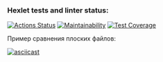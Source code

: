 ### Hexlet tests and linter status:

[![Actions Status](https://github.com/kat-in/frontend-project-46/actions/workflows/hexlet-check.yml/badge.svg)](https://github.com/kat-in/frontend-project-46/actions)
[![Maintainability](https://api.codeclimate.com/v1/badges/1fb0b94ba6d604094c41/maintainability)](https://codeclimate.com/github/kat-in/frontend-project-46/maintainability)
[![Test Coverage](https://api.codeclimate.com/v1/badges/1fb0b94ba6d604094c41/test_coverage)](https://codeclimate.com/github/kat-in/frontend-project-46/test_coverage)

Пример сравнения плоских файлов:

[![asciicast](https://asciinema.org/a/kWZOZLdQTJMZrB76qbF0vnD9n.svg)](https://asciinema.org/a/kWZOZLdQTJMZrB76qbF0vnD9n)
